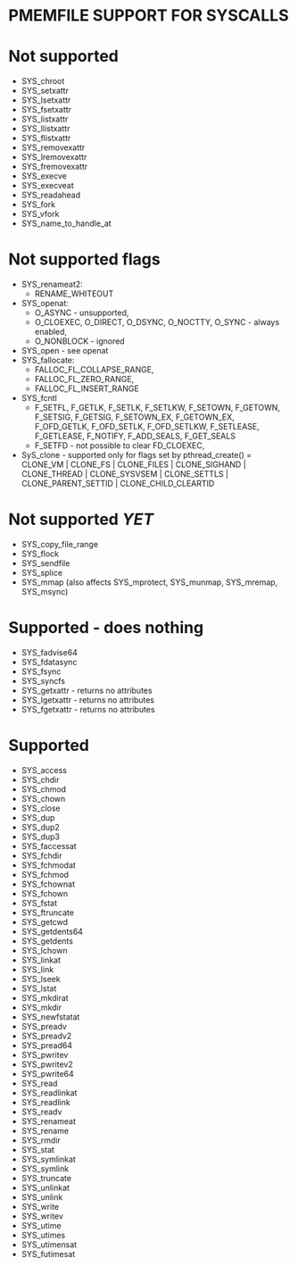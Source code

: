 PMEMFILE SUPPORT FOR SYSCALLS
=============================


# Not supported #

- SYS_chroot
- SYS_setxattr
- SYS_lsetxattr
- SYS_fsetxattr
- SYS_listxattr
- SYS_llistxattr
- SYS_flistxattr
- SYS_removexattr
- SYS_lremovexattr
- SYS_fremovexattr
- SYS_execve
- SYS_execveat
- SYS_readahead
- SYS_fork
- SYS_vfork
- SYS_name_to_handle_at


# Not supported flags #

- SYS_renameat2:
	- RENAME_WHITEOUT
- SYS_openat:
	- O_ASYNC - unsupported,
	- O_CLOEXEC, O_DIRECT, O_DSYNC, O_NOCTTY, O_SYNC - always enabled,
	- O_NONBLOCK - ignored
- SYS_open - see openat
- SYS_fallocate:
	- FALLOC_FL_COLLAPSE_RANGE,
	- FALLOC_FL_ZERO_RANGE,
	- FALLOC_FL_INSERT_RANGE
- SYS_fcntl
	- F_SETFL, F_GETLK, F_SETLK, F_SETLKW, F_SETOWN, F_GETOWN, F_SETSIG,
	  F_GETSIG, F_SETOWN_EX, F_GETOWN_EX, F_OFD_GETLK, F_OFD_SETLK,
	  F_OFD_SETLKW, F_SETLEASE, F_GETLEASE, F_NOTIFY, F_ADD_SEALS,
	  F_GET_SEALS
	- F_SETFD - not possible to clear FD_CLOEXEC,
- SyS_clone - supported only for flags set by pthread_create() = CLONE_VM |
	CLONE_FS | CLONE_FILES | CLONE_SIGHAND | CLONE_THREAD | CLONE_SYSVSEM |
	CLONE_SETTLS | CLONE_PARENT_SETTID | CLONE_CHILD_CLEARTID


# Not supported _YET_ #

- SYS_copy_file_range
- SYS_flock
- SYS_sendfile
- SYS_splice
- SYS_mmap (also affects SYS_mprotect, SYS_munmap, SYS_mremap, SYS_msync)


# Supported - does nothing #

- SYS_fadvise64
- SYS_fdatasync
- SYS_fsync
- SYS_syncfs
- SYS_getxattr - returns no attributes
- SYS_lgetxattr - returns no attributes
- SYS_fgetxattr - returns no attributes


# Supported #

- SYS_access
- SYS_chdir
- SYS_chmod
- SYS_chown
- SYS_close
- SYS_dup
- SYS_dup2
- SYS_dup3
- SYS_faccessat
- SYS_fchdir
- SYS_fchmodat
- SYS_fchmod
- SYS_fchownat
- SYS_fchown
- SYS_fstat
- SYS_ftruncate
- SYS_getcwd
- SYS_getdents64
- SYS_getdents
- SYS_lchown
- SYS_linkat
- SYS_link
- SYS_lseek
- SYS_lstat
- SYS_mkdirat
- SYS_mkdir
- SYS_newfstatat
- SYS_preadv
- SYS_preadv2
- SYS_pread64
- SYS_pwritev
- SYS_pwritev2
- SYS_pwrite64
- SYS_read
- SYS_readlinkat
- SYS_readlink
- SYS_readv
- SYS_renameat
- SYS_rename
- SYS_rmdir
- SYS_stat
- SYS_symlinkat
- SYS_symlink
- SYS_truncate
- SYS_unlinkat
- SYS_unlink
- SYS_write
- SYS_writev
- SYS_utime
- SYS_utimes
- SYS_utimensat
- SYS_futimesat
